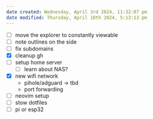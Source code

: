```yaml
---
date created: Wednesday, April 3rd 2024, 11:32:07 pm
date modified: Thursday, April 18th 2024, 5:13:13 pm
---
```

- [ ] move the explorer to constantly viewable
- [ ] note outlines on the side
- [ ] fix subdomains
- [x] cleanup gh
- [ ] setup home server
	- [ ] learn about NAS?
- [x] new wifi network
	- pihole/adguard -> tbd
	- port forwarding
- [ ] neovim setup
- [ ] stow dotfiles
- [ ] pi or esp32